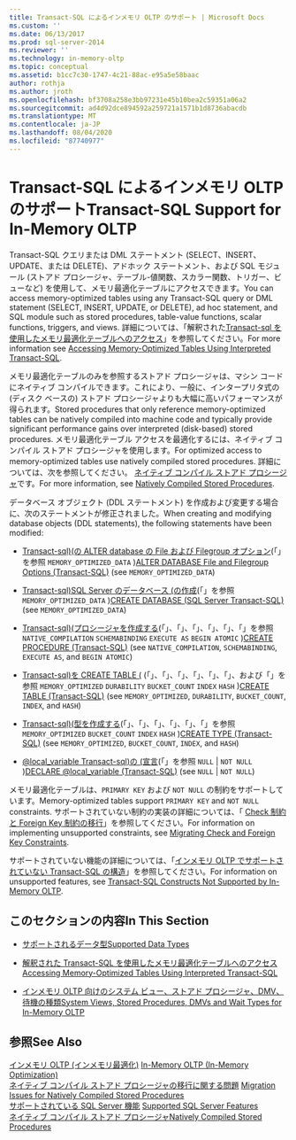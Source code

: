 ```yaml
---
title: Transact-SQL によるインメモリ OLTP のサポート | Microsoft Docs
ms.custom: ''
ms.date: 06/13/2017
ms.prod: sql-server-2014
ms.reviewer: ''
ms.technology: in-memory-oltp
ms.topic: conceptual
ms.assetid: b1cc7c30-1747-4c21-88ac-e95a5e58baac
author: rothja
ms.author: jroth
ms.openlocfilehash: bf3708a258e3bb97231e45b10bea2c59351a06a2
ms.sourcegitcommit: ad4d92dce894592a259721a1571b1d8736abacdb
ms.translationtype: MT
ms.contentlocale: ja-JP
ms.lasthandoff: 08/04/2020
ms.locfileid: "87740977"
---
```

# <a name="transact-sql-support-for-in-memory-oltp"></a><span data-ttu-id="a35f6-102">Transact-SQL によるインメモリ OLTP のサポート</span><span class="sxs-lookup"><span data-stu-id="a35f6-102">Transact-SQL Support for In-Memory OLTP</span></span>
  <span data-ttu-id="a35f6-103">Transact-SQL クエリまたは DML ステートメント (SELECT、INSERT、UPDATE、または DELETE)、アドホック ステートメント、および SQL モジュール (ストアド プロシージャ、テーブル-値関数、スカラー関数、トリガー、ビューなど) を使用して、メモリ最適化テーブルにアクセスできます。</span><span class="sxs-lookup"><span data-stu-id="a35f6-103">You can access memory-optimized tables using any Transact-SQL query or DML statement (SELECT, INSERT, UPDATE, or DELETE), ad hoc statement, and SQL module such as stored procedures, table-value functions, scalar functions, triggers, and views.</span></span> <span data-ttu-id="a35f6-104">詳細については、「解釈された[Transact-sql を使用したメモリ最適化テーブルへのアクセス](accessing-memory-optimized-tables-using-interpreted-transact-sql.md)」を参照してください。</span><span class="sxs-lookup"><span data-stu-id="a35f6-104">For more information see [Accessing Memory-Optimized Tables Using Interpreted Transact-SQL](accessing-memory-optimized-tables-using-interpreted-transact-sql.md).</span></span>  
  
 <span data-ttu-id="a35f6-105">メモリ最適化テーブルのみを参照するストアド プロシージャは、マシン コードにネイティブ コンパイルできます。これにより、一般に、インタープリタ式の (ディスク ベースの) ストアド プロシージャよりも大幅に高いパフォーマンスが得られます。</span><span class="sxs-lookup"><span data-stu-id="a35f6-105">Stored procedures that only reference memory-optimized tables can be natively compiled into machine code and typically provide significant performance gains over interpreted (disk-based) stored procedures.</span></span> <span data-ttu-id="a35f6-106">メモリ最適化テーブル アクセスを最適化するには、ネイティブ コンパイル ストアド プロシージャを使用します。</span><span class="sxs-lookup"><span data-stu-id="a35f6-106">For optimized access to memory-optimized tables use natively compiled stored procedures.</span></span> <span data-ttu-id="a35f6-107">詳細については、次を参照してください。 [ネイティブ コンパイル ストアド プロシージャ](natively-compiled-stored-procedures.md)です。</span><span class="sxs-lookup"><span data-stu-id="a35f6-107">For more information, see [Natively Compiled Stored Procedures](natively-compiled-stored-procedures.md).</span></span>  
  
 <span data-ttu-id="a35f6-108">データベース オブジェクト (DDL ステートメント) を作成および変更する場合に、次のステートメントが修正されました。</span><span class="sxs-lookup"><span data-stu-id="a35f6-108">When creating and modifying database objects (DDL statements), the following statements have been modified:</span></span>  
  
-   <span data-ttu-id="a35f6-109">[Transact-sql&#41;&#40;の ALTER database の File および Filegroup オプション](/sql/t-sql/statements/alter-database-transact-sql-file-and-filegroup-options)(「」を参照 `MEMORY_OPTIMIZED_DATA` )</span><span class="sxs-lookup"><span data-stu-id="a35f6-109">[ALTER DATABASE File and Filegroup Options &#40;Transact-SQL&#41;](/sql/t-sql/statements/alter-database-transact-sql-file-and-filegroup-options) (see `MEMORY_OPTIMIZED_DATA`)</span></span>  
  
-   <span data-ttu-id="a35f6-110">[Transact-sql&#41;SQL Server のデータベース &#40;の作成](/sql/t-sql/statements/create-database-sql-server-transact-sql)(「」を参照 `MEMORY_OPTIMIZED_DATA` )</span><span class="sxs-lookup"><span data-stu-id="a35f6-110">[CREATE DATABASE &#40;SQL Server Transact-SQL&#41;](/sql/t-sql/statements/create-database-sql-server-transact-sql) (see `MEMORY_OPTIMIZED_DATA`)</span></span>  
  
-   <span data-ttu-id="a35f6-111">[Transact-sql&#41;&#40;プロシージャを作成する](/sql/t-sql/statements/create-procedure-transact-sql)(「」、「」、「」、「」、「」、「」を参照 `NATIVE_COMPILATION` `SCHEMABINDING` `EXECUTE AS` `BEGIN ATOMIC` )</span><span class="sxs-lookup"><span data-stu-id="a35f6-111">[CREATE PROCEDURE &#40;Transact-SQL&#41;](/sql/t-sql/statements/create-procedure-transact-sql) (see `NATIVE_COMPILATION`, `SCHEMABINDING`, `EXECUTE AS`, and `BEGIN ATOMIC`)</span></span>  
  
-   <span data-ttu-id="a35f6-112">[Transact-sql&#41;を CREATE TABLE &#40;](/sql/t-sql/statements/create-table-transact-sql) (「」、「」、「」、「」、「」、「」、および「」を参照 `MEMORY_OPTIMIZED` `DURABILITY` `BUCKET_COUNT` `INDEX` `HASH` )</span><span class="sxs-lookup"><span data-stu-id="a35f6-112">[CREATE TABLE &#40;Transact-SQL&#41;](/sql/t-sql/statements/create-table-transact-sql) (see `MEMORY_OPTIMIZED`, `DURABILITY`, `BUCKET_COUNT`, `INDEX`, and `HASH`)</span></span>  
  
-   <span data-ttu-id="a35f6-113">[Transact-sql&#41;&#40;型を作成する](/sql/t-sql/statements/create-type-transact-sql)(「」、「」、「」、「」、「」、「」を参照 `MEMORY_OPTIMIZED` `BUCKET_COUNT` `INDEX` `HASH` )</span><span class="sxs-lookup"><span data-stu-id="a35f6-113">[CREATE TYPE &#40;Transact-SQL&#41;](/sql/t-sql/statements/create-type-transact-sql) (see `MEMORY_OPTIMIZED`, `BUCKET_COUNT`, `INDEX`, and `HASH`)</span></span>  
  
-   <span data-ttu-id="a35f6-114">[ @local_variable Transact-sql&#41;の &#40;宣言](/sql/t-sql/language-elements/declare-local-variable-transact-sql)(「」を参照 `NULL`  |  `NOT NULL` )</span><span class="sxs-lookup"><span data-stu-id="a35f6-114">[DECLARE @local_variable &#40;Transact-SQL&#41;](/sql/t-sql/language-elements/declare-local-variable-transact-sql) (see `NULL` | `NOT NULL`)</span></span>  
  
 <span data-ttu-id="a35f6-115">メモリ最適化テーブルは、`PRIMARY KEY` および `NOT NULL` の制約をサポートしています。</span><span class="sxs-lookup"><span data-stu-id="a35f6-115">Memory-optimized tables support `PRIMARY KEY` and `NOT NULL` constraints.</span></span> <span data-ttu-id="a35f6-116">サポートされていない制約の実装の詳細については、「 [Check 制約と Foreign Key 制約の移行](../../database-engine/migrating-check-and-foreign-key-constraints.md)」を参照してください。</span><span class="sxs-lookup"><span data-stu-id="a35f6-116">For information on implementing unsupported constraints, see [Migrating Check and Foreign Key Constraints](../../database-engine/migrating-check-and-foreign-key-constraints.md).</span></span>  
  
 <span data-ttu-id="a35f6-117">サポートされていない機能の詳細については、「[インメモリ OLTP でサポートされていない Transact-SQL の構造](transact-sql-constructs-not-supported-by-in-memory-oltp.md)」を参照してください。</span><span class="sxs-lookup"><span data-stu-id="a35f6-117">For information on unsupported features, see [Transact-SQL Constructs Not Supported by In-Memory OLTP](transact-sql-constructs-not-supported-by-in-memory-oltp.md).</span></span>  
  
## <a name="in-this-section"></a><span data-ttu-id="a35f6-118">このセクションの内容</span><span class="sxs-lookup"><span data-stu-id="a35f6-118">In This Section</span></span>  
  
-   [<span data-ttu-id="a35f6-119">サポートされるデータ型</span><span class="sxs-lookup"><span data-stu-id="a35f6-119">Supported Data Types</span></span>](supported-data-types-for-in-memory-oltp.md)  
  
-   [<span data-ttu-id="a35f6-120">解釈された Transact-SQL を使用したメモリ最適化テーブルへのアクセス</span><span class="sxs-lookup"><span data-stu-id="a35f6-120">Accessing Memory-Optimized Tables Using Interpreted Transact-SQL</span></span>](accessing-memory-optimized-tables-using-interpreted-transact-sql.md)  
  
-   [<span data-ttu-id="a35f6-121">インメモリ OLTP 向けのシステム ビュー、ストアド プロシージャ、DMV、待機の種類</span><span class="sxs-lookup"><span data-stu-id="a35f6-121">System Views, Stored Procedures, DMVs and Wait Types for In-Memory OLTP</span></span>](../../database-engine/system-views-stored-procedures-dmvs-and-wait-types-for-in-memory-oltp.md)  
  
## <a name="see-also"></a><span data-ttu-id="a35f6-122">参照</span><span class="sxs-lookup"><span data-stu-id="a35f6-122">See Also</span></span>  
 <span data-ttu-id="a35f6-123">[インメモリ OLTP &#40;インメモリ最適化&#41;](in-memory-oltp-in-memory-optimization.md) </span><span class="sxs-lookup"><span data-stu-id="a35f6-123">[In-Memory OLTP &#40;In-Memory Optimization&#41;](in-memory-oltp-in-memory-optimization.md) </span></span>  
 <span data-ttu-id="a35f6-124">[ネイティブ コンパイル ストアド プロシージャの移行に関する問題](migration-issues-for-natively-compiled-stored-procedures.md) </span><span class="sxs-lookup"><span data-stu-id="a35f6-124">[Migration Issues for Natively Compiled Stored Procedures](migration-issues-for-natively-compiled-stored-procedures.md) </span></span>  
 <span data-ttu-id="a35f6-125">[サポートされている SQL Server 機能](unsupported-sql-server-features-for-in-memory-oltp.md) </span><span class="sxs-lookup"><span data-stu-id="a35f6-125">[Supported SQL Server Features](unsupported-sql-server-features-for-in-memory-oltp.md) </span></span>  
 [<span data-ttu-id="a35f6-126">ネイティブ コンパイル ストアド プロシージャ</span><span class="sxs-lookup"><span data-stu-id="a35f6-126">Natively Compiled Stored Procedures</span></span>](natively-compiled-stored-procedures.md)  
  
  
